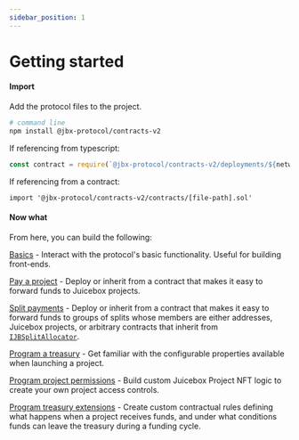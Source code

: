```yaml
---
sidebar_position: 1
---
```


# Getting started

#### Import

Add the protocol files to the project.

```bash
# command line
npm install @jbx-protocol/contracts-v2
```

If referencing from typescript:

```typescript
const contract = require(`@jbx-protocol/contracts-v2/deployments/${network}/${contractName}.json`);
```

If referencing from a contract:

```
import '@jbx-protocol/contracts-v2/contracts/[file-path].sol'
```

#### Now what

From here, you can build the following:

[Basics](basics.md) - Interact with the protocol's basic functionality. Useful for building front-ends.

[Pay a project](utilities/project-payer.md) - Deploy or inherit from a contract that makes it easy to forward funds to Juicebox projects.

[Split payments](utilities/splits-payer.md) - Deploy or inherit from a contract that makes it easy to forward funds to groups of splits whose members are either addresses, Juicebox projects, or arbitrary contracts that inherit from [`IJBSplitAllocator`](treasury-extensions/split-allocator.md).

[Program a treasury](programmable-treasury.md) - Get familiar with the configurable properties available when launching a project.

[Program project permissions](project-nft.md) - Build custom Juicebox Project NFT logic to create your own project access controls.

[Program treasury extensions](treasury-extensions) - Create custom contractual rules defining what happens when a project receives funds, and under what conditions funds can leave the treasury during a funding cycle.
